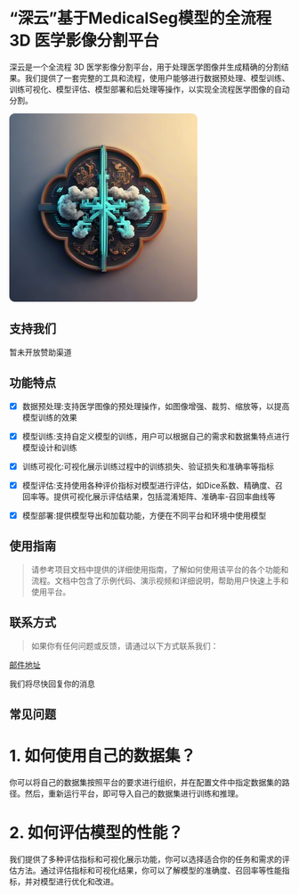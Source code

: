 # “深云”基于MedicalSeg模型的全流程 3D 医学影像分割平台

深云是一个全流程 3D 医学影像分割平台，用于处理医学图像并生成精确的分割结果。我们提供了一套完整的工具和流程，使用户能够进行数据预处理、模型训练、训练可视化、模型评估、模型部署和后处理等操作，以实现全流程医学图像的自动分割。

![image](https://github.com/cds007/shenyunMedical-fronted/blob/main/src/assets/img/shenyunlogo.jpg)

## 支持我们

暂未开放赞助渠道

## 功能特点

-   [x] 数据预处理:支持医学图像的预处理操作，如图像增强、裁剪、缩放等，以提高模型训练的效果
-   [x] 模型训练:支持自定义模型的训练，用户可以根据自己的需求和数据集特点进行模型设计和训练
-   [x] 训练可视化:可视化展示训练过程中的训练损失、验证损失和准确率等指标
-   [x] 模型评估:支持使用各种评价指标对模型进行评估，如Dice系数、精确度、召回率等。提供可视化展示评估结果，包括混淆矩阵、准确率-召回率曲线等
-   [x] 模型部署:提供模型导出和加载功能，方便在不同平台和环境中使用模型


## 使用指南
> 请参考项目文档中提供的详细使用指南，了解如何使用该平台的各个功能和流程。文档中包含了示例代码、演示视频和详细说明，帮助用户快速上手和使用平台。


## 联系方式

> 如果你有任何问题或反馈，请通过以下方式联系我们：

[邮件地址](mailto:2205175277@qq.com) 

我们将尽快回复你的消息

## 常见问题

# 1. 如何使用自己的数据集？

你可以将自己的数据集按照平台的要求进行组织，并在配置文件中指定数据集的路径。然后，重新运行平台，即可导入自己的数据集进行训练和推理。

# 2. 如何评估模型的性能？

我们提供了多种评估指标和可视化展示功能，你可以选择适合你的任务和需求的评估方法。通过评估指标和可视化结果，你可以了解模型的准确度、召回率等性能指标，并对模型进行优化和改进。
